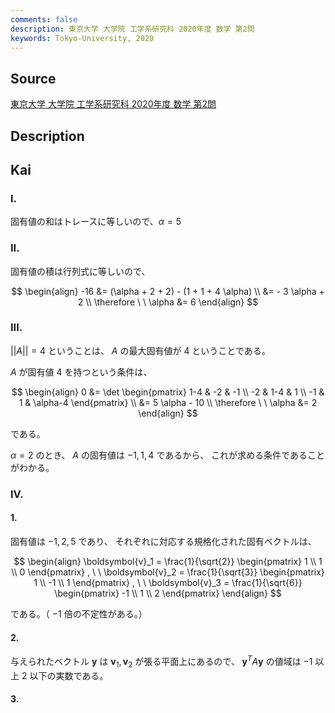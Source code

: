 ```yaml
---
comments: false
description: 東京大学 大学院 工学系研究科 2020年度 数学 第2問
keywords: Tokyo-University, 2020
---
```


## Source
[東京大学 大学院 工学系研究科 2020年度 数学 第2問](https://www.t.u-tokyo.ac.jp/soe/admission/general-past)

## Description

## Kai
### I.
固有値の和はトレースに等しいので、$\alpha = 5$

### II.
固有値の積は行列式に等しいので、

$$
\begin{align}
-16
&= (\alpha + 2 + 2) - (1 + 1 + 4 \alpha)
\\
&= - 3 \alpha + 2
\\
\therefore \ \ 
\alpha &= 6
\end{align}
$$

### III.
$||A||=4$ ということは、 $A$ の最大固有値が $4$ ということである。

$A$ が固有値 $4$ を持つという条件は、

$$
\begin{align}
0
&= \det \begin{pmatrix}
1-4 & -2 & -1 \\ -2 & 1-4 & 1 \\ -1 & 1 & \alpha-4
\end{pmatrix}
\\
&= 5 \alpha - 10
\\
\therefore \ \ 
\alpha &= 2
\end{align}
$$

である。

$\alpha=2$ のとき、 $A$ の固有値は $-1, 1, 4$ であるから、
これが求める条件であることがわかる。

### IV.
#### 1.
固有値は $-1, 2, 5$ であり、
それぞれに対応する規格化された固有ベクトルは、

$$
\begin{align}
\boldsymbol{v}_1
= \frac{1}{\sqrt{2}} \begin{pmatrix} 1 \\ 1 \\ 0 \end{pmatrix}
, \ \ 
\boldsymbol{v}_2
= \frac{1}{\sqrt{3}} \begin{pmatrix} 1 \\ -1 \\ 1 \end{pmatrix}
, \ \ 
\boldsymbol{v}_3
= \frac{1}{\sqrt{6}} \begin{pmatrix} -1 \\ 1 \\ 2 \end{pmatrix}
\end{align}
$$

である。（ $-1$ 倍の不定性がある。）

#### 2.
与えられたベクトル $\boldsymbol{y}$ は
$\boldsymbol{v}_1, \boldsymbol{v}_2$ が張る平面上にあるので、
$\boldsymbol{y}^T A \boldsymbol{y}$ の値域は
$-1$ 以上 $2$ 以下の実数である。

#### 3.